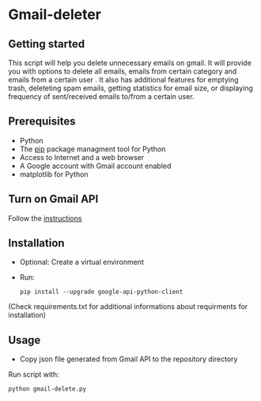 # Gmail-deleter

Getting started
---------------

This script will help you delete unnecessary emails on gmail. It will provide you with options to delete all emails, emails from certain category and emails from a certain user . It also has additional features for emptying trash, deleteting spam emails, getting statistics for email size, or displaying frequency of sent/received emails to/from a certain user.


Prerequisites
-------------

 - Python
 - The [pip](https://pypi.python.org/pypi/pip) package managment tool for Python
 - Access to Internet and a web browser
 - A Google account with Gmail account enabled
 - matplotlib for Python 


Turn on Gmail API
-----------------

Follow the [instructions](https://developers.google.com/gmail/api/quickstart/python#step_1_turn_on_the_api_name)

Installation
------------

 - Optional: Create a virtual environment 
 
 - Run: 
   
   `pip install --upgrade google-api-python-client`
    

(Check requirements.txt for additional informations about requirments for installation)

Usage
-----

 - Copy json file generated from Gmail API to the repository directory 


Run script with:

`python gmail-delete.py`
